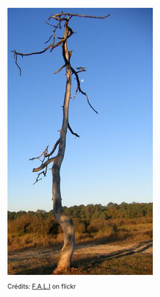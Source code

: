 ![Roméo](/images/2023-02-19.jpg)

Crédits: [F.A.L.I](https://www.flickr.com/people/26384010@N03/) on flickr